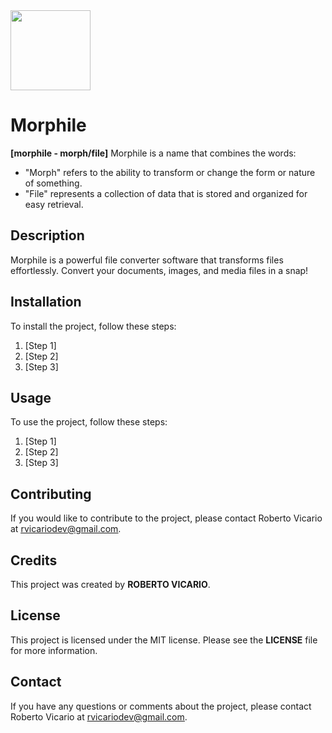 <img src="https://github.com/roberrevil/Morphile/assets/119845903/2cd7203c-7d0a-4fc8-92ef-92a898d3b073" width=128>

# Morphile
**[morphile - morph/file]**
Morphile is a name that combines the words:
- "Morph" refers to the ability to transform or change the form or nature of something.
- "File" represents a collection of data that is stored and organized for easy retrieval.

## Description
Morphile is a powerful file converter software that transforms files effortlessly. Convert your documents, images, and media files in a snap!

## Installation
To install the project, follow these steps:
1. [Step 1]
2. [Step 2]
3. [Step 3]

## Usage
To use the project, follow these steps:
1. [Step 1]
2. [Step 2]
3. [Step 3]

## Contributing
If you would like to contribute to the project, please contact Roberto Vicario at <u>[rvicariodev@gmail.com](mailto:rvicariodev@gmail.com)</u>.

## Credits
This project was created by **ROBERTO VICARIO**.

## License
This project is licensed under the MIT license. Please see the **LICENSE** file for more information.

## Contact
If you have any questions or comments about the project, please contact Roberto Vicario at <u>[rvicariodev@gmail.com](mailto:rvicariodev@gmail.com)</u>.
